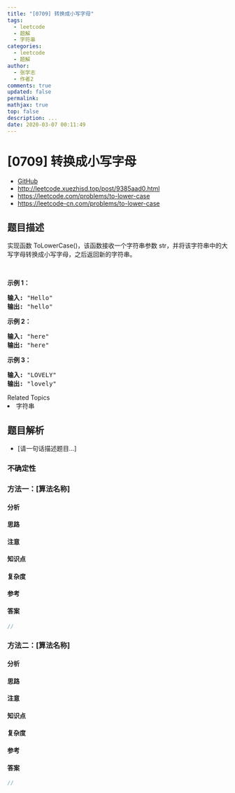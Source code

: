 ```yaml
---
title: "[0709] 转换成小写字母"
tags:
  - leetcode
  - 题解
  - 字符串
categories:
  - leetcode
  - 题解
author:
  - 张学志
  - 作者2
comments: true
updated: false
permalink:
mathjax: true
top: false
description: ...
date: 2020-03-07 00:11:49
---
```



# [0709] 转换成小写字母
* [GitHub](https://github.com/algoboy101/LeetCodeCrowdsource/tree/master/_posts/QA/%5B0709%5D%20%E8%BD%AC%E6%8D%A2%E6%88%90%E5%B0%8F%E5%86%99%E5%AD%97%E6%AF%8D.md)
* http://leetcode.xuezhisd.top/post/9385aad0.html
* https://leetcode.com/problems/to-lower-case
* https://leetcode-cn.com/problems/to-lower-case


## 题目描述

<p>实现函数 ToLowerCase()，该函数接收一个字符串参数 str，并将该字符串中的大写字母转换成小写字母，之后返回新的字符串。</p>

<p>&nbsp;</p>

<p><strong>示例 1：</strong></p>

<pre>
<strong>输入: </strong>&quot;Hello&quot;
<strong>输出: </strong>&quot;hello&quot;</pre>

<p><strong>示例 2：</strong></p>

<pre>
<strong>输入: </strong>&quot;here&quot;
<strong>输出: </strong>&quot;here&quot;</pre>

<p><strong>示例</strong><strong>&nbsp;3：</strong></p>

<pre>
<strong>输入: </strong>&quot;LOVELY&quot;
<strong>输出: </strong>&quot;lovely&quot;
</pre>
<div><div>Related Topics</div><div><li>字符串</li></div></div>


## 题目解析
* [请一句话描述题目...]

### 不确定性


### 方法一：[算法名称]

#### 分析

#### 思路

#### 注意

#### 知识点

#### 复杂度

#### 参考

#### 答案

```cpp
//
```


### 方法二：[算法名称]

#### 分析

#### 思路

#### 注意

#### 知识点

#### 复杂度

#### 参考

#### 答案

```cpp
//
```


